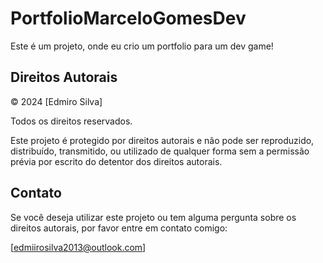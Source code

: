 # PortfolioMarceloGomesDev

Este é um projeto, onde eu crio um portfolio para um dev game!

## Direitos Autorais

© 2024 [Edmiro Silva]

Todos os direitos reservados.

Este projeto é protegido por direitos autorais e não pode ser reproduzido, distribuído, transmitido, ou utilizado de qualquer forma sem a permissão prévia por escrito do detentor dos direitos autorais.

## Contato

Se você deseja utilizar este projeto ou tem alguma pergunta sobre os direitos autorais, por favor entre em contato comigo:

[edmiirosilva2013@outlook.com]
